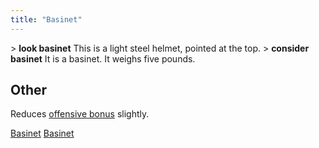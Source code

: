 ```yaml
---
title: "Basinet"
---
```


\> **look basinet**
This is a light steel helmet, pointed at the top.
\> **consider basinet**
It is a basinet.
It weighs five pounds.

## Other

Reduces [offensive bonus](offensive_bonus "wikilink") slightly.

[Basinet](Category:_Metal_equipment "wikilink")
[Basinet](Category:_Head_items "wikilink")
